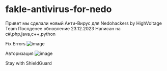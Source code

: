 # fakle-antivirus-for-nedo
Привет мы сделали новый Анти-Вирус для Nedohackers by HighVoltage Team
 Послденее обновление 23.12.2023
 Написан на c#,php,java,c++,python

Fix Errors
![image](https://github.com/higevoltage/fakle-antivirus-for-nedo/assets/123629387/79432ee6-6f1e-482d-a2fd-b0c4744e1487)

Авторизация
![image](https://github.com/higevoltage/fakle-antivirus-for-nedo/assets/123629387/a44ad967-9a76-4c8c-ae0a-bcd94d27e5d8)

Stay with ShieldGuard
